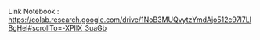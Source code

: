 Link Notebook : https://colab.research.google.com/drive/1NoB3MUQvytzYmdAjo512c97l7LIBgHeI#scrollTo=-XPIlX_3uaGb
